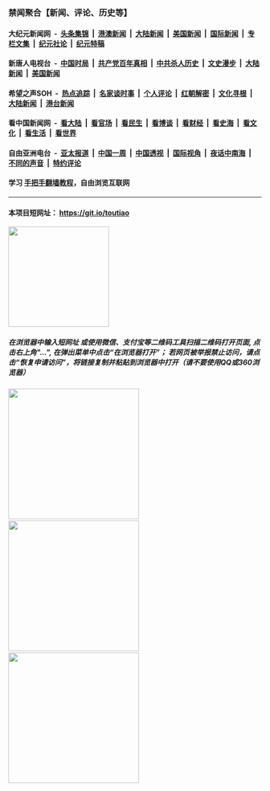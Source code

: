 ### 禁闻聚合【新闻、评论、历史等】

#### 大纪元新闻网 &nbsp;-&nbsp; [头条集锦](indexes/E头条集锦.md?t=03030702) &nbsp;|&nbsp; [港澳新闻](indexes/E港澳新闻.md?t=03030702)  &nbsp;|&nbsp; [大陆新闻](indexes/E大陆新闻.md?t=03030702) &nbsp;|&nbsp; [美国新闻](indexes/E美国新闻.md?t=03030702) &nbsp;|&nbsp; [国际新闻](indexes/E国际新闻.md?t=03030702) &nbsp;|&nbsp; [专栏文集](indexes/E专栏文集.md?t=03030702) &nbsp;|&nbsp; [纪元社论](indexes/E纪元社论.md?t=03030702) &nbsp;|&nbsp; [纪元特稿](indexes/E纪元特稿.md?t=03030702) 

#### 新唐人电视台 &nbsp;-&nbsp; [中国时局](indexes/N中国时局.md?t=03030702) &nbsp;|&nbsp; [共产党百年真相](indexes/N共产党百年真相.md?t=03030702) &nbsp;|&nbsp; [中共杀人历史](indexes/N中共杀人历史.md?t=03030702) &nbsp;|&nbsp; [文史漫步](indexes/N文史漫步.md?t=03030702) &nbsp;|&nbsp; [大陆新闻](indexes/N大陆新闻.md?t=03030702) &nbsp;|&nbsp; [美国新闻](indexes/N美国新闻.md?t=03030702)

#### 希望之声SOH &nbsp;-&nbsp; [热点追踪](indexes/H热点追踪.md?t=03030702) &nbsp;|&nbsp; [名家谈时事](indexes/H名家谈时事.md?t=03030702) &nbsp;|&nbsp; [个人评论](indexes/H个人评论.md?t=03030702)  &nbsp;|&nbsp; [红朝解密](indexes/H红朝解密.md?t=03030702) &nbsp;|&nbsp; [文化寻根](indexes/H文化寻根.md?t=03030702) &nbsp;|&nbsp; [大陆新闻](indexes/H大陆新闻.md?t=03030702) &nbsp;|&nbsp; [港台新闻](indexes/H港台新闻.md?t=03030702)

#### 看中国新闻网 &nbsp;-&nbsp; [看大陆](indexes/S看大陆.md?t=03030702) &nbsp;|&nbsp; [看官场](indexes/S看官场.md?t=03030702) &nbsp;|&nbsp; [看民生](indexes/S看民生.md?t=03030702)  &nbsp;|&nbsp; [看博谈](indexes/S看博谈.md?t=03030702) &nbsp;|&nbsp; [看财经](indexes/S看财经.md?t=03030702) &nbsp;|&nbsp; [看史海](indexes/S看史海.md?t=03030702) &nbsp;|&nbsp; [看文化](indexes/S看文化.md?t=03030702) &nbsp;|&nbsp; [看生活](indexes/S看生活.md?t=03030702) &nbsp;|&nbsp; [看世界](indexes/S看世界.md?t=03030702)

#### 自由亚洲电台 &nbsp;-&nbsp; [亚太报道](indexes/R亚太报道.md?t=03030702) &nbsp;|&nbsp; [中国一周](indexes/R中国一周.md?t=03030702) &nbsp;|&nbsp; [中国透视](indexes/R中国透视.md?t=03030702)  &nbsp;|&nbsp; [国际视角](indexes/R国际视角.md?t=03030702) &nbsp;|&nbsp; [夜话中南海](indexes/R夜话中南海.md?t=03030702) &nbsp;|&nbsp; [不同的声音](indexes/R不同的声音.md?t=03030702) &nbsp;|&nbsp; [特约评论](indexes/R特约评论.md?t=03030702)

#### 学习 [手把手翻墙教程](https://github.com/gfw-breaker/guides/wiki)，自由浏览互联网

----

#### 本项目短网址： https://git.io/toutiao
<img src="https://raw.githubusercontent.com/gfw-breaker/banned-news/master/scripts/img/qr.png" width="200px"/>  

##### 在浏览器中输入短网址 或使用微信、支付宝等二维码工具扫描二维码打开页面, 点击右上角"...", 在弹出菜单中点击“在浏览器打开”； 若网页被举报禁止访问，请点击“恢复申请访问”，将链接复制并粘贴到浏览器中打开（请不要使用QQ或360浏览器）

<img src="https://raw.githubusercontent.com/gfw-breaker/banned-news/master/scripts/img/1.png" width="260px"/> &nbsp; <img src="https://raw.githubusercontent.com/gfw-breaker/banned-news/master/scripts/img/2.png" width="260px"/> &nbsp; <img src="https://raw.githubusercontent.com/gfw-breaker/banned-news/master/scripts/img/3.png" width="260px"/>

